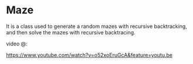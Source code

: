 # Maze
It is a class used to generate a random mazes with recursive backtracking, and then solve the mazes with recursive backtracing.

video @:

https://www.youtube.com/watch?v=o52xoEruGcA&feature=youtu.be
